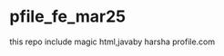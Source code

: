 # pfile_fe_mar25
this repo include magic html,javaby harsha profile.com                                                           
